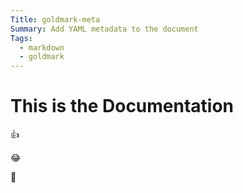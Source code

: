 ```yaml
---
Title: goldmark-meta
Summary: Add YAML metadata to the document
Tags:
  - markdown
  - goldmark
---
```


# This is the Documentation

:+1:

:joy:

:rocket:

